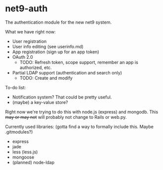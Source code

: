 net9-auth
=========
The authentication module for the new net9 system.

What we have right now:

* User registration
* User info editing (see userinfo.md)
* App registration (sign up for an app token)
* OAuth 2.0
  * TODO: Refresh token, scope support, remember an app is authorized, etc.
* Partial LDAP support (authentication and search only)
  * TODO: Create and modify

To-do list:

* Notification system? That could be pretty useful.
* (maybe) a key-value store?

Right now we're trying to do this with node.js (express) and mongodb.
This <s>may or may not</s> will probably not change to Rails or web.py.

Currently used libraries: (gotta find a way to formally include this. Maybe .gitmodules?)

* express
* jade
* less (less.js)
* mongoose
* (planned) node-ldap

